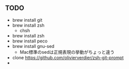 ## TODO

* brew install git
* brew install zsh
  * chsh
* brew install zsh
* brew install peco
* brew install gnu-sed
  * Mac標準のsedは正規表現の挙動がちょっと違う
* clone https://github.com/olivierverdier/zsh-git-prompt
* 

